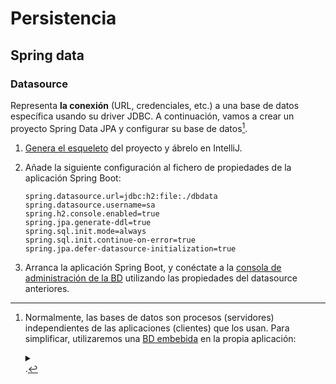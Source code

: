 # Persistencia
## Spring data
### Datasource

Representa **la conexión** (URL, credenciales, etc.) a una base de datos específica usando su driver JDBC. A continuación, vamos a crear un proyecto Spring Data JPA y configurar su base de datos[^1].

1. [Genera el esqueleto](https://start.spring.io/#!type=maven-project&language=java&platformVersion=3.2.4&packaging=jar&jvmVersion=17&groupId=edu.comillas.icai.gitt.pat.spring&artifactId=jpa&name=jpa&description=JPA&packageName=edu.comillas.icai.gitt.pat.spring.jpa&dependencies=web,data-jpa,h2) del proyecto y ábrelo en IntelliJ.

2. Añade la siguiente configuración al fichero de propiedades de la aplicación Spring Boot:
   ```properties
   spring.datasource.url=jdbc:h2:file:./dbdata
   spring.datasource.username=sa
   spring.h2.console.enabled=true
   spring.jpa.generate-ddl=true
   spring.sql.init.mode=always
   spring.sql.init.continue-on-error=true
   spring.jpa.defer-datasource-initialization=true
   ```

3. Arranca la aplicación Spring Boot, y conéctate a la [consola de administración de la BD](http://localhost:8080/h2-console) utilizando las propiedades del datasource anteriores.

[^1]: Normalmente, las bases de datos son procesos (servidores) independientes de las aplicaciones (clientes) que los usan. Para simplificar, utilizaremos una [BD embebida](http://www.h2database.com/html/main.html) en la propia aplicación: <details><summary><i class="fa fa-picture-o" aria-hidden="true"></i></summary><br><object type="image/svg+xml" data="./files/img/h2.excalidraw.svg" width="100%"></object></details>.
